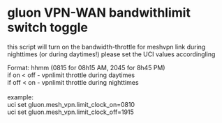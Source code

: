 gluon VPN-WAN bandwithlimit switch toggle
=========================================

this script will turn on the bandwidth-throttle for meshvpn link during nighttimes (or during daytimes!)
please set the UCI values accordingling

Format: hhmm (0815 for 08h15 AM, 2045 for 8h45 PM)<br>
if on < off - vpnlimit throttle during daytimes<br>
if off < on - vpnlimit throttle during nighttimes<br>
<br>
example:<br>
uci set gluon.mesh_vpn.limit_clock_on=0810<br>
uci set gluon.mesh_vpn.limit_clock_off=1915<br>
<br>
